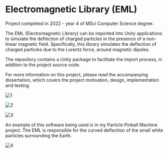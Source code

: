 # Electromagnetic Library (EML)
Project completed in 2022 - year 4 of MSci Computer Science degree.

The EML (Electromagnetic Library) can be imported into Unity applications to simulate the deflection of charged particles in the presence of a non-linear magnetic field. Specifically, this library simulates the deflection of charged particles due to the Lorentz force, around magnetic dipoles.

The repository contains a Unity package to facilitate the import process, in addition to the project source code.

For more information on this project, please read the accompanying dissertation, which covers the project motivation, design, implementation and testing.

![1](https://user-images.githubusercontent.com/48052531/233477584-03e72b12-72e9-4dd9-a6bd-8aaadc5c5b56.png)

![2](https://user-images.githubusercontent.com/48052531/233477600-d497c21a-8a7a-4100-81d3-baed023ab8ab.png)

![3](https://user-images.githubusercontent.com/48052531/233477614-ae4ce65b-3c81-450c-ab83-7f7d2a84e5a1.png)

An example of this software being used is in my Particle Pinball Machine project. The EML is responsible for the curved deflection of the small white particles surrounding the Earth.

![4](https://user-images.githubusercontent.com/48052531/233477992-eff71730-d90f-49f9-956a-9783f23b32cb.png)
